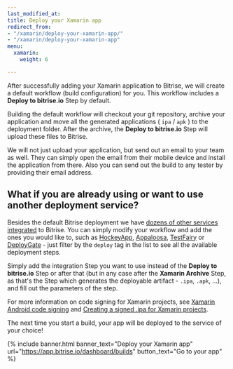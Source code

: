 ```yaml
---
last_modified_at: 
title: Deploy your Xamarin app
redirect_from:
- "/xamarin/deploy-your-xamarin-app/"
- "/xamarin/deploy-your-xamarin-app"
menu:
  xamarin:
    weight: 6

---
```

After successfully adding your Xamarin application to Bitrise, we will create a default workflow (build configuration) for you. This workflow includes a **Deploy to bitrise.io** Step by default.

Building the default workflow will checkout your git repository, archive your application and move all the generated applications ( `ipa` / `apk` ) to the deployment folder. After the archive, the **Deploy to bitrise.io** Step will upload these files to Bitrise.

We will not just upload your application, but send out an email to your team as well. They can simply open the email from their mobile device and install the application from there. Also you can send out the build to any tester by providing their email address.

## What if you are already using or want to use another deployment service?

Besides the default Bitrise deployment we have [dozens of other services integrated](http://www.bitrise.io/integrations#?filter=deploy) to Bitrise. You can simply modify your workflow and add the ones you would like to, such as [HockeyApp](http://hockeyapp.net/), [Appaloosa](/tutorials/deploy/publish-your-app-to-appaloosa/), [TestFairy](/tutorials/deploy/deploy-to-testfairy-with-bitrise/) or [DeployGate](/tutorials/deploy/deploy-apps-to-deploygate-from-bitrise/) - just filter by the `deploy` tag in the list to see all the available deployment steps.

Simply add the integration Step you want to use instead of the **Deploy to bitrise.io** Step or after that (but in any case after the **Xamarin Archive** Step, as that's the Step which generates the deployable artifact - `.ipa`, `.apk`, ...), and fill out the parameters of the step.

For more information on code signing for Xamarin projects, see [Xamarin Android code signing](/code-signing/xamarin-android-code-signing/xamarin-android-code-signing) and [Creating a signed .ipa for Xamarin projects](/code-signing/ios-code-signing/create-signed-ipa-for-xamarin).

The next time you start a build, your app will be deployed to the service of your choice!

{% include banner.html banner_text="Deploy your Xamarin app" url="https://app.bitrise.io/dashboard/builds" button_text="Go to your app" %}